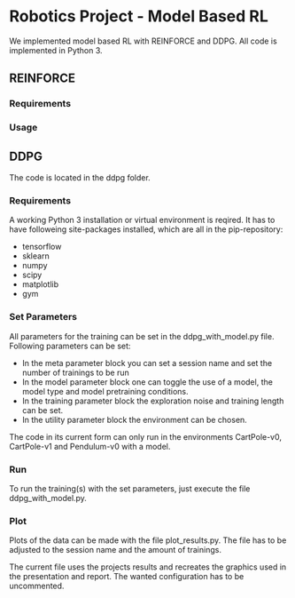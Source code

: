 # Robotics Project - Model Based RL

We implemented model based RL with REINFORCE and DDPG. All code is implemented in Python 3.

## REINFORCE

### Requirements

### Usage

## DDPG

The code is located in the ddpg folder. 

### Requirements

A working Python 3 installation or virtual environment is reqired. It has to have followeing site-packages installed, which are all in the pip-repository:

* tensorflow
* sklearn
* numpy
* scipy
* matplotlib
* gym

### Set Parameters

All parameters for the training can be set in the ddpg_with_model.py file. Following parameters can be set:

* In the meta parameter block you can set a session name and set the number of trainings to be run
* In the model parameter block one can toggle the use of a model, the model type and model pretraining conditions. 
* In the training parameter block the exploration noise and training length can be set. 
* In the utility parameter block the environment can be chosen. 

The code in its current form can only run in the environments CartPole-v0, CartPole-v1 and Pendulum-v0 with a model.

### Run

To run the training(s) with the set parameters, just execute the file ddpg_with_model.py.

### Plot

Plots of the data can be made with the file plot_results.py. The file has to be adjusted to the session name and the amount of trainings. 

The current file uses the projects results and recreates the graphics used in the presentation and report. The wanted configuration has to be uncommented.
